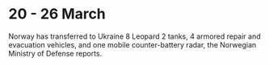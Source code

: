 # 20 - 26 March

Norway has transferred to Ukraine 8 Leopard 2 tanks, 4 armored repair and evacuation vehicles, and one mobile counter-battery radar, the Norwegian Ministry of Defense reports.
